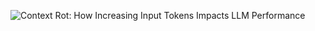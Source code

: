 ![Context Rot: How Increasing Input Tokens Impacts LLM Performance](https://www.youtube.com/watch?v=TUjQuC4ugak)